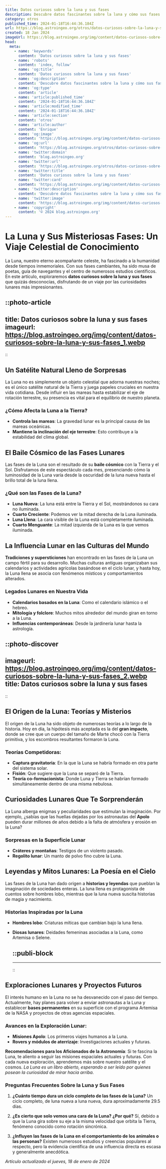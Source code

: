 ```yaml
---
title: Datos curiosos sobre la luna y sus fases
description: Descubre datos fascinantes sobre la luna y cómo sus fases influyen en nuestro planeta. Explora los misterios lunares con nosotros.
category: otros
published_time: 2024-01-18T16:44:36.184Z
url: https://blog.astroingeo.org/otros/datos-curiosos-sobre-la-luna-y-sus-fases
created: 18 Jan 2024
imageUrl: https://blog.astroingeo.org/img/content/datos-curiosos-sobre-la-luna-y-sus-fases_1.webp
head:
  meta:
    - name: 'keywords'
      content: 'Datos curiosos sobre la luna y sus fases'
    - name: 'robots'
      content: 'index, follow'
    - name: 'og:title'
      content: 'Datos curiosos sobre la luna y sus fases'
    - name: 'og:description'
      content: 'Descubre datos fascinantes sobre la luna y cómo sus fases influyen en nuestro planeta. Explora los misterios lunares con nosotros.'
    - name: 'og:type'
      content: 'article'
    - name: 'article:published_time'
      content: '2024-01-18T16:44:36.184Z'
    - name: 'article:modified_time'
      content: '2024-01-18T16:44:36.184Z'
    - name: 'article:section'
      content: 'otros'
    - name: 'article:author'
      content: 'Enrique'
    - name: 'og:image'
      content: 'https://blog.astroingeo.org/img/content/datos-curiosos-sobre-la-luna-y-sus-fases_1.webp'
    - name: 'og:url'
      content: 'https://blog.astroingeo.org/otros/datos-curiosos-sobre-la-luna-y-sus-fases'
    - name: 'twitter:domain'
      content: 'blog.astroingeo.org'
    - name: 'twitter:url'
      content: 'https://blog.astroingeo.org/otros/datos-curiosos-sobre-la-luna-y-sus-fases'
    - name: 'twitter:title'
      content: 'Datos curiosos sobre la luna y sus fases'
    - name: 'twitter:card'
      content: 'https://blog.astroingeo.org/img/content/datos-curiosos-sobre-la-luna-y-sus-fases_1.webp'
    - name: 'twitter:description'
      content: 'Descubre datos fascinantes sobre la luna y cómo sus fases influyen en nuestro planeta. Explora los misterios lunares con nosotros.'
    - name: 'twitter:image'
      content: 'https://blog.astroingeo.org/img/content/datos-curiosos-sobre-la-luna-y-sus-fases_1.webp'
    - name: 'copyright'
      content: '© 2024 blog.astroingeo.org'
---
```

# La Luna y Sus Misteriosas Fases: Un Viaje Celestial de Conocimiento

La Luna, nuestro eterno acompañante celeste, ha fascinado a la humanidad desde tiempos inmemoriales. Con sus fases cambiantes, ha sido musa de poetas, guía de navegantes y el centro de numerosos estudios científicos. En este artículo, exploraremos **datos curiosos sobre la luna y sus fases** que quizás desconocías, disfrutando de un viaje por las curiosidades lunares más impresionantes.


::photo-article
---
title: Datos curiosos sobre la luna y sus fases
imageurl: https://blog.astroingeo.org/img/content/datos-curiosos-sobre-la-luna-y-sus-fases_1.webp
---
::



## Un Satélite Natural Lleno de Sorpresas

La Luna no es simplemente un objeto celestial que adorna nuestras noches; es el único satélite natural de la Tierra y juega papeles cruciales en nuestra vida cotidiana. Desde influir en las mareas hasta estabilizar el eje de rotación terrestre, su presencia es vital para el equilibrio de nuestro planeta.

### ¿Cómo Afecta la Luna a la Tierra?
- **Controla las mareas**: La gravedad lunar es la principal causa de las mareas oceánicas.
- **Mantiene la inclinación del eje terrestre**: Esto contribuye a la estabilidad del clima global.

## El Baile Cósmico de las Fases Lunares

Las fases de la Luna son el resultado de su **baile cósmico** con la Tierra y el Sol. Disfrutamos de este espectáculo cada mes, presenciando cómo la luminosidad de la Luna varía desde la oscuridad de la luna nueva hasta el brillo total de la luna llena.

### ¿Qué son las Fases de la Luna?
- **Luna Nueva**: La luna está entre la Tierra y el Sol, mostrándonos su cara no iluminada.
- **Cuarto Creciente**: Podemos ver la mitad derecha de la Luna iluminada.
- **Luna Llena**: La cara visible de la Luna está completamente iluminada.
- **Cuarto Menguante**: La mitad izquierda de la Luna es la que vemos iluminada.

## La Influencia Lunar en las Culturas del Mundo

**Tradiciones y supersticiones** han encontrado en las fases de la Luna un campo fértil para su desarrollo. Muchas culturas antiguas organizaban sus calendarios y actividades agrícolas basándose en el ciclo lunar, y hasta hoy, la Luna llena se asocia con fenómenos místicos y comportamientos alterados.

### Legados Lunares en Nuestra Vida
- **Calendarios basados en la Luna**: Como el calendario islámico o el hebreo.
- **Mitología y folclore**: Muchos mitos alrededor del mundo giran en torno a la Luna.
- **Influencias contemporáneas**: Desde la jardinería lunar hasta la astrología.


::photo-discover
---
imageurl: https://blog.astroingeo.org/img/content/datos-curiosos-sobre-la-luna-y-sus-fases_2.webp
title: Datos curiosos sobre la luna y sus fases
---
::



## El Origen de la Luna: Teorías y Misterios

El origen de la Luna ha sido objeto de numerosas teorías a lo largo de la historia. Hoy en día, la hipótesis más aceptada es la del **gran impacto**, donde se cree que un cuerpo del tamaño de Marte chocó con la Tierra primitiva, y los escombros resultantes formaron la Luna.

### Teorías Competidoras:
- **Captura gravitatoria**: En la que la Luna se habría formado en otra parte del sistema solar.
- **Fisión**: Que sugiere que la Luna se separó de la Tierra.
- **Teoría co-formacionista**: Donde Luna y Tierra se habrían formado simultáneamente dentro de una misma nebulosa.

## Curiosidades Lunares Que Te Sorprenderán

La Luna alberga enigmas y peculiaridades que estimulan la imaginación. Por ejemplo, ¿sabías que las huellas dejadas por los astronautas del **Apolo** pueden durar millones de años debido a la falta de atmósfera y erosión en la Luna?

### Sorpresas en la Superficie Lunar
- **Cráteres y montañas**: Testigos de un violento pasado.
- **Regolito lunar**: Un manto de polvo fino cubre la Luna.

## Leyendas y Mitos Lunares: La Poesía en el Cielo

Las fases de la Luna han dado origen a **historias y leyendas** que pueblan la imaginación de sociedades enteras. La luna llena es protagonista de cuentos sobre hombres lobo, mientras que la luna nueva suscita historias de magia y nacimiento.

### Historias Inspiradas por la Luna
- **Hombres lobo**: Criaturas míticas que cambian bajo la luna llena.
- **Diosas lunares**: Deidades femeninas asociadas a la Luna, como Artemisa o Selene.


  ::publi-block
  ---
  ---
  ::
  
  

## Exploraciones Lunares y Proyectos Futuros

El interés humano en la Luna no se ha desvanecido con el paso del tiempo. Actualmente, hay planes para volver a enviar astronautas a la Luna y establecer **bases permanentes** en su superficie con el programa Artemisa de la NASA y proyectos de otras agencias espaciales.

### Avances en la Exploración Lunar:
- **Misiones Apolo**: Los primeros viajes humanos a la Luna.
- **Rovers y módulos de aterrizaje**: Investigaciones actuales y futuras.

**Recomendaciones para los Aficionados de la Astronomía**: Si te fascina la Luna, te aliento a seguir las misiones espaciales actuales y futuras. Con cada nueva exploración, aprendemos más sobre nuestro satélite y el cosmos. *La Luna es un libro abierto, esperando a ser leído por quienes posean la curiosidad de mirar hacia arriba*.

### Preguntas Frecuentes Sobre la Luna y Sus Fases

1. **¿Cuánto tiempo dura un ciclo completo de las fases de la Luna?**
   Un ciclo completo, de luna nueva a luna nueva, dura aproximadamente 29.5 días.

2. **¿Es cierto que solo vemos una cara de la Luna? ¿Por qué?**
   Sí, debido a que la Luna gira sobre su eje a la misma velocidad que orbita la Tierra, fenómeno conocido como rotación sincrónica.

3. **¿Influyen las fases de la Luna en el comportamiento de los animales o las personas?**
   Existen numerosos estudios y creencias populares al respecto, pero la evidencia científica de una influencia directa es escasa y generalmente anecdótica.

_Artículo actualizado el jueves, 18 de enero de 2024_